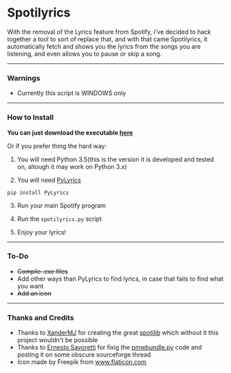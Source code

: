 # Spotilyrics

With the removal of the Lyrics feature from Spotify, i've decided to hack together a tool to sort of replace that, and with that came Spotilyrics, it automatically fetch and shows you the lyrics from the songs you are listening, and even allows you to pause or skip a song.

---
### Warnings

* Currently this script is WINDOWS only

---

### How to Install
**You can just download the executable [here](https://github.com/eitchtee/Spotilyrics/releases/latest)**

Or if you prefer thing the hard way:

1. You will need Python 3.5(this is the version it is developed and tested on, altough it may work on Python 3.x)

2. You will need [PyLyrics](https://pypi.python.org/pypi/PyLyrics/1.1.0)

  `pip install PyLyrics`

3. Run your main Spotify program

4. Run the `spotilyrics.py` script

5. Enjoy your lyrics!

---

### To-Do
* ~~Compile .exe files~~
* Add other ways than PyLyrics to find lyrics, in case that fails to find what you want
* ~~Add an icon~~

---

### Thanks and Credits
* Thanks to [XanderMJ](https://github.com/XanderMJ/) for creating the great [spotilib](https://github.com/XanderMJ/spotilib) which without it this project wouldn't be possible
* Thanks to [Ernesto Savoretti](https://sourceforge.net/u/sandy2008/) for fixig the [pmwbundle.py](https://sourceforge.net/p/pmw/discussion/131281/thread/24235048/) code and posting it on some obscure sourceforge thread
* Icon made by Freepik from www.flaticon.com

